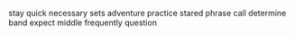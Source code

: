 stay quick necessary sets adventure practice stared phrase call determine band expect middle frequently question